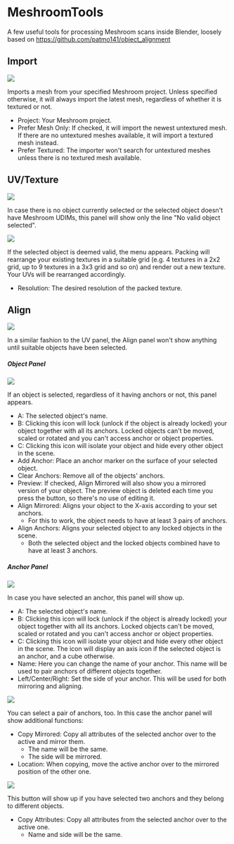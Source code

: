 # MeshroomTools

A few useful tools for processing Meshroom scans inside Blender, loosely based on
https://github.com/patmo141/object_alignment 




## Import



![](https://github.com/Stwend/MeshroomTools/__readme_img/import.png) 



Imports a mesh from your specified Meshroom project. Unless specified otherwise, it will always import the latest mesh, regardless of whether it is textured or not.



- Project: Your Meshroom project.
- Prefer Mesh Only: If checked, it will import the newest untextured mesh. If there are no untextured meshes available, it will import a textured mesh instead.
- Prefer Textured: The importer won't search for untextured meshes unless there is no textured mesh available.





## UV/Texture

![](https://github.com/Stwend/MeshroomTools/__readme_img/texture.png) 

In case there is no object currently selected or the selected object doesn't have Meshroom UDIMs, this panel will show only the line "No valid object selected".



![](https://github.com/Stwend/MeshroomTools/__readme_img/texture_active.PNG) 

If the selected object is deemed valid, the menu appears. Packing will rearrange your existing textures in a suitable grid (e.g. 4 textures in a 2x2 grid, up to 9 textures in a 3x3 grid and so on) and render out a new texture. Your UVs will be rearranged accordingly.

- Resolution: The desired resolution of the packed texture.



## Align

![](https://github.com/Stwend/MeshroomTools/__readme_img/align.png) 

In a similar fashion to the UV panel, the Align panel won't show anything until suitable objects have been selected.



##### Object Panel

![](https://github.com/Stwend/MeshroomTools/__readme_img/align_active_object.PNG) 

If an object is selected, regardless of it having anchors or not, this panel appears.

- A: The selected object's name.
- B: Clicking this icon will lock (unlock if the object is already locked) your object together with all its anchors. Locked objects can't be moved, scaled or rotated and you can't access anchor or object properties.
- C: Clicking this icon will isolate your object and hide every other object in the scene.
- Add Anchor: Place an anchor marker on the surface of your selected object.
- Clear Anchors: Remove all of the objects' anchors.
- Preview: If checked, Align Mirrored will also show you a mirrored version of your object. The preview object is deleted each time you press the button, so there's no use of editing it.
- Align Mirrored: Aligns your object to the X-axis according to your set anchors.
  - For this to work, the object needs to have at least 3 pairs of anchors.
- Align Anchors: Aligns your selected object to any locked objects in the scene.
  - Both the selected object and the locked objects combined have to have at least 3 anchors.



##### Anchor Panel

![](F:\Bilder\meshroomtools\align_active_anchor.PNG) 

In case you have selected an anchor, this panel will show up.

- A: The selected object's name.
- B: Clicking this icon will lock (unlock if the object is already locked) your object together with all its anchors. Locked objects can't be moved, scaled or rotated and you can't access anchor or object properties.
- C: Clicking this icon will isolate your object and hide every other object in the scene. The icon will display an axis icon if the selected object is an anchor, and a cube otherwise.
- Name: Here you can change the name of your anchor. This name will be used to pair anchors of different objects  together.
- Left/Center/Right: Set the side of your anchor. This will be used for both mirroring and aligning.



![](F:\Bilder\meshroomtools\align_active_anchor_pair.PNG) 

You can select a pair of anchors, too. In this case the anchor panel will show additional functions:

- Copy Mirrored: Copy all attributes of the selected anchor over to the active and mirror them.
  - The name will be the same.
  - The side will be mirrored.
- Location: When copying, move the active anchor over to the mirrored position of the other one.



![](F:\Bilder\meshroomtools\align_active_anchor_pair_2.PNG) 

This button will show up if you have selected two anchors and they belong to different objects.

- Copy Attributes: Copy all attributes from the selected anchor over to the active one.
  - Name and side will be the same.